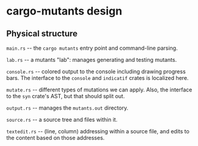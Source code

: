 # cargo-mutants design

## Physical structure

`main.rs` -- the `cargo mutants` entry point and command-line parsing.

`lab.rs` -- a mutants "lab": manages generating and testing mutants.

`console.rs` -- colored output to the console including drawing
progress bars.
The interface to the `console` and `indicatif` crates is localized here.

`mutate.rs` -- different types of mutations we can apply. Also,
the interface to the `syn` crate's AST, but that should split
out.

`output.rs` -- manages the `mutants.out` directory.

`source.rs` -- a source tree and files within it.

`textedit.rs` -- (line, column) addressing within a source file,
and edits to the content based on those addresses.
